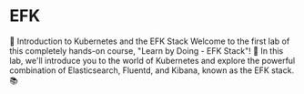 # EFK
🚀 Introduction to Kubernetes and the EFK Stack   Welcome to the first lab of this completely hands-on course, "Learn by Doing - EFK Stack"! 🎉 In this lab, we'll introduce you to the world of Kubernetes and explore the powerful combination of Elasticsearch, Fluentd, and Kibana, known as the EFK stack. 📚 
